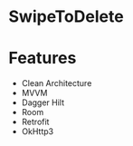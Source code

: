 # SwipeToDelete

# Features
  - Clean Architecture 
  - MVVM
  - Dagger Hilt
  - Room 
  - Retrofit
  - OkHttp3
